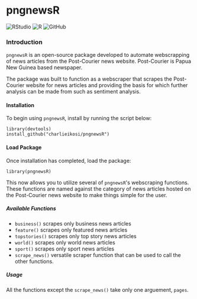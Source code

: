# pngnewsR
![RStudio](https://img.shields.io/badge/RStudio-4285F4?style=for-the-badge&logo=rstudio&logoColor=white)
![R](https://img.shields.io/badge/r-%23276DC3.svg?style=for-the-badge&logo=r&logoColor=white)
![GitHub](https://img.shields.io/badge/github-%23121011.svg?style=for-the-badge&logo=github&logoColor=white)
### Introduction
`pngnewsR` is an open-source package developed to automate webscrapping of news articles from the Post-Courier news website. Post-Courier is Papua New Guinea based newspaper. 

The package was built to function as a webscraper that scrapes the Post-Courier website for news articles and providing the basis for which further analysis can be made from such as sentiment analysis.

#### Installation
To begin using `pngnewsR`, install by running the script below:

```
library(devtools) 
install_github("charlieikosi/pngnewsR")
```

#### Load Package
Once installation has completed, load the package:
```
library(pngnewsR)
```
This now allows you to utilize several of `pngnewsR`'s webscraping functions. These functions are named against the category of news articles hosted on the Post-Courier news website to make things simple for the user.

##### Available Functions
- `business()` scrapes only business news articles
- `feature()` scrapes only featured news articles
- `topstories()` scrapes only top story news articles
- `world()` scrapes only world news articles
- `sport()` scrapes only sport news articles
- `scrape_news()` versatile scraper function that can be used to call the other functions.

##### Usage
All the functions except the `scrape_news()` take only one arguement, `pages`.
